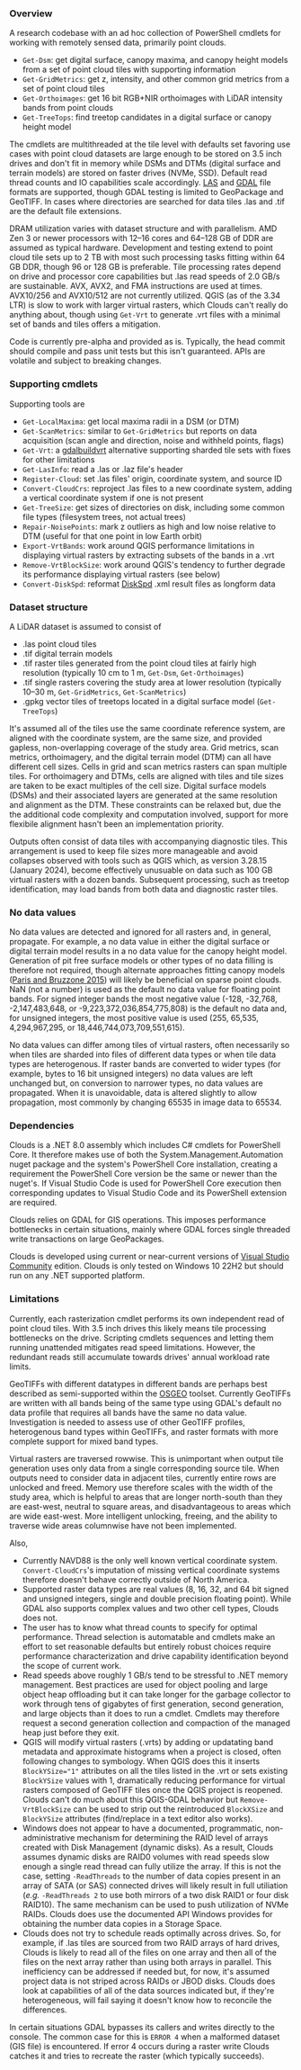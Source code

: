 ﻿### Overview
A research codebase with an ad hoc collection of PowerShell cmdlets for working with remotely sensed data, primarily point clouds.

- `Get-Dsm`: get digital surface, canopy maxima, and canopy height models from a set of point cloud tiles with supporting information
- `Get-GridMetrics`: get z, intensity, and other common grid metrics from a set of point cloud tiles
- `Get-Orthoimages`: get 16 bit RGB+NIR orthoimages with LiDAR intensity bands from point clouds
- `Get-TreeTops`: find treetop candidates in a digital surface or canopy height model

The cmdlets are multithreaded at the tile level with defaults set favoring use cases with point cloud datasets are large enough to be stored
on 3.5 inch drives and don't fit in memory while DSMs and DTMs (digital surface and terrain models) are stored on faster drives (NVMe, SSD). 
Default read thread counts and IO capabilities scale accordingly. [LAS](https://www.asprs.org/divisions-committees/lidar-division/laser-las-file-format-exchange-activities) 
and [GDAL](https://gdal.org/) file formats are supported, though GDAL testing is limited to GeoPackage and GeoTIFF. In cases where 
directories are searched for data tiles .las and .tif are the default file extensions.

DRAM utilization varies with dataset structure and with parallelism. AMD Zen 3 or newer processors with 12–16 cores and 64–128 GB of DDR are 
assumed as typical hardware. Development and testing extend to point cloud tile sets up to 2 TB with most such processing tasks fitting within 
64 GB DDR, though 96 or 128 GB is preferable. Tile processing rates depend on drive and processor core capabilities but .las read speeds of 2.0 
GB/s are sustainable. AVX, AVX2, and FMA instructions are used at times. AVX10/256 and AVX10/512 are not currently utilized. QGIS
(as of the 3.34 LTR) is slow to work with larger virtual rasters, which Clouds can't really do anything about, though using `Get-Vrt` to generate
.vrt files with a minimal set of bands and tiles offers a mitigation.

Code is currently pre-alpha and provided as is. Typically, the head commit should compile and pass unit tests but this isn't guaranteed. 
APIs are volatile and subject to breaking changes.

### Supporting cmdlets
Supporting tools are

- `Get-LocalMaxima`: get local maxima radii in a DSM (or DTM)
- `Get-ScanMetrics`: similar to `Get-GridMetrics` but reports on data acquisition (scan angle and direction, noise and withheld points, flags)
- `Get-Vrt`: a [gdalbuildvrt](https://gdal.org/programs/gdalbuildvrt.html) alternative supporting sharded tile sets with fixes for other limitations
- `Get-LasInfo`: read a .las or .laz file's header
- `Register-Cloud`: set .las files' origin, coordinate system, and source ID
- `Convert-CloudCrs`: reproject .las files to a new coordinate system, adding a vertical coordinate system if one is not present
- `Get-TreeSize`: get sizes of directories on disk, including some common file types (filesystem trees, not actual trees)
- `Repair-NoisePoints`: mark z outliers as high and low noise relative to DTM (useful for that one point in low Earth orbit)
- `Export-VrtBands`: work around QGIS performance limitations in displaying virtual rasters by extracting subsets of the bands in a .vrt
- `Remove-VrtBlockSize`: work around QGIS's tendency to further degrade its performance displaying virtual rasters (see below)
- `Convert-DiskSpd`: reformat [DiskSpd](https://github.com/microsoft/diskspd) .xml result files as longform data

### Dataset structure
A LiDAR dataset is assumed to consist of

- .las point cloud tiles
- .tif digital terrain models
- .tif raster tiles generated from the point cloud tiles at fairly high resolution (typically 10 cm to 1 m, `Get-Dsm`, `Get-Orthoimages`)
- .tif single rasters covering the study area at lower resolution (typically 10–30 m, `Get-GridMetrics`, `Get-ScanMetrics`)
- .gpkg vector tiles of treetops located in a digital surface model (`Get-TreeTops`)

It's assumed all of the tiles use the same coordinate reference system, are aligned with the coordinate system, are the same size, and
provided gapless, non-overlapping coverage of the study area. Grid metrics, scan metrics, orthoimagery, and the digital terrain model (DTM)
can all have different cell sizes. Cells in grid and scan metrics rasters can span multiple tiles. For orthoimagery and DTMs, cells are 
aligned with tiles and tile sizes are taken to be exact multiples of the cell size. Digital surface models (DSMs) and their associated 
layers are generated at the same resolution and alignment as the DTM. These constraints can be relaxed but, due the the additional code
complexity and computation involved, support for more flexibile alignment hasn't been an implementation priority.

Outputs often consist of data tiles with accompanying diagnostic tiles. This arrangement is used to keep file sizes more manageable and
avoid collapses observed with tools such as QGIS which, as version 3.28.15 (January 2024), become effectively unusuable on data such as 
100 GB virtual rasters with a dozen bands. Subsequent processing, such as treetop identification, may load bands from both data and
diagnostic raster tiles.

### No data values
No data values are detected and ignored for all rasters and, in general, propagate. For example, a no data value in either the digital 
surface or digital terrain model results in a no data value for the canopy height model. Generation of pit free surface models or other
types of no data filling is therefore not required, though alternate approaches fitting canopy models ([Paris and Bruzzone 2015](https://doi.org/10.1109/TGRS.2014.2324016)) 
will likely be beneficial on sparse point clouds. NaN (not a number) is used as the default no data value for floating point bands. For
signed integer bands the most negative value (-128, -32,768, -2,147,483,648, or -9,223,372,036,854,775,808) is the default no data and,
for unsigned integers, the most positive value is used (255, 65,535, 4,294,967,295, or 18,446,744,073,709,551,615).

No data values can differ among tiles of virtual rasters, often necessarily so when tiles are sharded into files of different data types 
or when tile data types are heterogenous. If raster bands are converted to wider types (for example, bytes to 16 bit unsigned integers) 
no data values are left unchanged but, on conversion to narrower types, no data values are propagated. When it is unavoidable, data is 
altered slightly to allow propagation, most commonly by changing 65535 in image data to 65534.

### Dependencies
Clouds is a .NET 8.0 assembly which includes C# cmdlets for PowerShell Core. It therefore makes use of both the System.Management.Automation
nuget package and the system's PowerShell Core installation, creating a requirement the PowerShell Core version be the same or newer than 
the nuget's. If Visual Studio Code is used for PowerShell Core execution then corresponding updates to Visual Studio Code and its PowerShell 
extension are required.

Clouds relies on GDAL for GIS operations. This imposes performance bottlenecks in certain situations, mainly where GDAL forces single threaded 
write transactions on large GeoPackages.

Clouds is developed using current or near-current versions of [Visual Studio Community](https://visualstudio.microsoft.com/downloads/) 
edition. Clouds is only tested on Windows 10 22H2 but should run on any .NET supported platform.

### Limitations
Currently, each rasterization cmdlet performs its own independent read of point cloud tiles. With 3.5 inch drives this likely means tile
processing bottlenecks on the drive. Scripting cmdlets sequences and letting them running unattended mitigates read speed limitations. 
However, the redundant reads still accumulate towards drives' annual workload rate limits.

GeoTIFFs with different datatypes in different bands are perhaps best described as semi-supported within the [OSGEO](https://www.osgeo.org/) 
toolset. Currently GeoTIFFs are written with all bands being of the same type using GDAL's default no data profile that requires all bands
have the same no data value. Investigation is needed to assess use of other GeoTIFF profiles, heterogenous band types within GeoTIFFs, and
raster formats with more complete support for mixed band types.

Virtual rasters are traversed rowwise. This is unimportant when output tile generation uses only data from a single corresponding source tile.
When outputs need to consider data in adjacent tiles, currently entire rows are unlocked and freed. Memory use therefore scales with the
width of the study area, which is helpful to areas that are longer north-south than they are east-west, neutral to square areas, and 
disadvantageous to areas which are wide east-west. More intelligent unlocking, freeing, and the ability to traverse wide areas columnwise
have not been implemented.

Also,

- Currently NAVD88 is the only well known vertical coordinate system. `Convert-CloudCrs`'s imputation of missing vertical coordinate systems
  therefore doesn't behave correctly outside of North America.
- Supported raster data types are real values (8, 16, 32, and 64 bit signed and unsigned integers, single and double precision floating point).
  While GDAL also supports complex values and two other cell types, Clouds does not.
- The user has to know what thread counts to specify for optimal performance. Thread selection is automatable and cmdlets make an effort to 
  set reasonable defaults but entirely robust choices require performance characterization and drive capability identification beyond the scope 
  of current work.
- Read speeds above roughly 1 GB/s tend to be stressful to .NET memory management. Best practices are used for object pooling and large object
  heap offloading but it can take longer for the garbage collector to work through tens of gigabytes of first generation, second generation, and
  large objects than it does to run a cmdlet. Cmdlets may therefore request a second generation collection and compaction of the managed heap
  just before they exit.
- QGIS will modify virtual rasters (.vrts) by adding or updatating band metadata and approximate histograms when a project is closed, often 
  following changes to symbology. When QGIS does this it inserts `BlockYSize="1"` attributes on all the tiles listed in the .vrt or sets existing 
  `BlockYSize` values with 1, dramatically reducing performance for virtual rasters composed of GeoTIFF tiles once the QGIS project is reopened.
  Clouds can't do much about this QGIS-GDAL behavior but `Remove-VrtBlockSize` can be used to strip out the reintroduced `BlockXSize` and 
  `BlockYSize` attributes (find/replace in a text editor also works).
- Windows does not appear to have a documented, programmatic, non-administrative mechanism for determining the RAID level of arrays created with
  Disk Management (dynamic disks). As a result, Clouds assumes dynamic disks are RAID0 volumes with read speeds slow enough a single read thread
  can fully utilize the array. If this is not the case, setting `-ReadThreads` to the number of data copies present in an array of SATA (or SAS) 
  connected drives will likely result in full utiliation (_e.g._ `-ReadThreads 2` to use both mirrors of a two disk RAID1 or four disk RAID10). 
  The same mechanism can be used to push utilization of NVMe RAIDs. Clouds does use the documented API Windows provides for obtaining the number 
  data copies in a Storage Space.
- Clouds does not try to schedule reads optimally across drives. So, for example, if .las tiles are sourced from two RAID arrays of hard drives, 
  Clouds is likely to read all of the files on one array and then all of the files on the next array rather than using both arrays in parallel.
  This inefficiency can be addressed if needed but, for now, it's assumed project data is not striped across RAIDs or JBOD disks. Clouds does
  look at capabilities of all of the data sources indicated but, if they're heterogeneous, will fail saying it doesn't know how to reconcile the
  differences.

In certain situations GDAL bypasses its callers and writes directly to the console. The common case for this is `ERROR 4` when a malformed dataset
(GIS file) is encountered. If error 4 occurs during a raster write Clouds catches it and tries to recreate the raster (which typically succeeds).